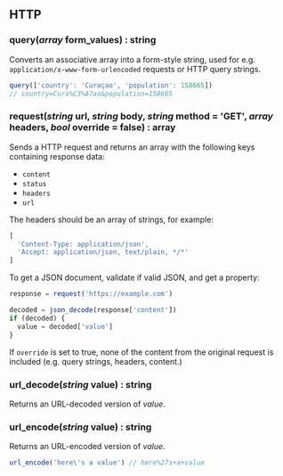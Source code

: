 ## HTTP

### query(***array*** form_values) : string

Converts an associative array into a form-style string, used for e.g. `application/x-www-form-urlencoded` requests or HTTP query strings.

```javascript
query(['country': 'Curaçao', 'population': 158665]) 
// country=Cura%C3%A7ao&population=158665
```

### request(***string*** url, ***string*** body, ***string*** method = 'GET', ***array*** headers, ***bool*** override = false) : array

Sends a HTTP request and returns an array with the following keys containing response data:

* `content`
* `status`
* `headers`
* `url`

The headers should be an array of strings, for example:

```javascript
[
  'Content-Type: application/json',
  'Accept: application/json, text/plain, */*'
]
```

To get a JSON document, validate if valid JSON, and get a property:

```javascript
response = request('https://example.com')

decoded = json_decode(response['content'])
if (decoded) {
  value = decoded['value']
}
```

If `override` is set to true, none of the content from the original request is included (e.g. query strings, headers, content.)

### url_decode(***string*** value) : string

Returns an URL-decoded version of *value*.

### url_encode(***string*** value) : string

Returns an URL-encoded version of *value*.

```javascript
url_encode('here\'s a value') // here%27s+a+value
```